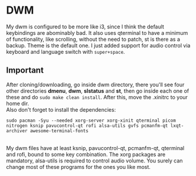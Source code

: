 # DWM
My dwm is configured to be more like i3, since I think the default keybindings are abominably bad. It also uses qterminal to have a minimum of functionality, like scrolling, without the need to patch, st is there as a backup. Theme is the default one. I just added support for audio control via keyboard and language switch with ``super+space``. 

## Important
After cloning/downloading, go inside dwm directory, there you'll see four other directories **dmenu**, **dwm**, **slstatus** and **st**, then go inside each one of these and do ``sudo make clean install``. After this, move the .xinitrc to your home dir.
<br>
Also don't forget to install the  dependencies:
```
sudo pacman -Syu --needed xorg-server xorg-xinit qterminal picom nitrogen ksnip pavucontrol-qt rofi alsa-utils gvfs pcmanfm-qt lxqt-archiver awesome-terminal-fonts
```
<br> 
My dwm files have at least ksnip, pavucontrol-qt, pcmanfm-qt, qterminal and rofi, bound to some key combination. The xorg packages are mandatory, alsa-utils is required to control audio volume. You surely can change most of these programs for the ones you like most.  

